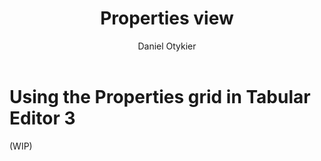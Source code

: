 ﻿---
uid: properties-view
title: Properties view
author: Daniel Otykier
updated: 2021-09-08
applies_to:
  editions:
    - edition: Desktop
    - edition: Business
    - edition: Enterprise
---
# Using the Properties grid in Tabular Editor 3

(WIP)
